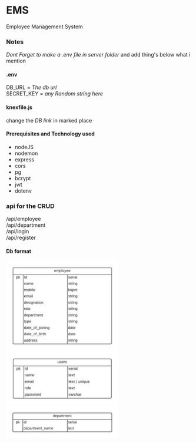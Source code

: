 # EMS
Employee Management System

### Notes
*Dont Forget to make a .env file in server folder*
and add thing's below what i mention
#### .env
 DB_URL = *The db url* <br />
 SECRET_KEY = *any Random string here*
#### knexfile.js
 change the *DB link* in marked place
 
#### Prerequisites and Technology used
- nodeJS
- nodemon
- express
- cors
- pg
- bcrypt
- jwt
- dotenv

### api for the CRUD 
/api/employee<br />
/api/department<br />
/api/login<br />
/api/register<br />

#### Db format
<img src="https://github.com/Fazal2005/EMS/blob/main/server/employee_db.jpeg" length="640" width="305"/>
<img src="https://github.com/Fazal2005/EMS/blob/main/server/users-db.jpeg" length="640" width="305"/>
<img src="https://github.com/Fazal2005/EMS/blob/main/server/department_db.jpeg" length="640" width="305"/>

